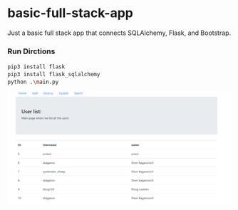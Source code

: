 # basic-full-stack-app
Just a basic full stack app that connects SQLAlchemy, Flask, and Bootstrap.

### Run Dirctions

```bash
pip3 install flask
pip3 install flask_sqlalchemy
python .\main.py
```
![alt text](./mvp.png)

